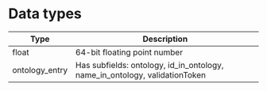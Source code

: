 # Data types

| Type | Description |
| ---- | ------ |
| float | 64-bit floating point number |
| ontology_entry | Has subfields: ontology, id_in_ontology, name_in_ontology, validationToken |


